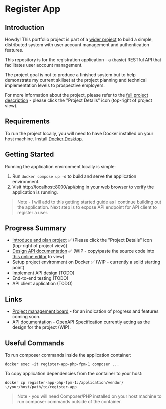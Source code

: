 # Register App

## Introduction
Howdy! This portfolio project is part of a [wider project](https://github.com/users/ajbleakley/projects/1) to build a simple, distributed system with user account management and authentication features.

This repository is for the registration application - a (basic) RESTful API that facilitates user account management.

The project goal is not to produce a finished system but to help demonstrate my current skillset at the project planning and technical implementation levels to prospective employers.

For more information about the project, please refer to the [full project description](https://github.com/users/ajbleakley/projects/1) - please click the "Project Details" icon (top-right of project view).

## Requirements

To run the project locally, you will need to have Docker installed on your host machine. Install [Docker Desktop](https://www.docker.com/products/docker-desktop/).

## Getting Started

Running the application environment locally is simple:

1. Run `docker compose up -d` to build and serve the application environment.
2. Visit http://localhost:8000/api/ping in your web browser to verify the application is running.

> Note - I will add to this getting started guide as I continue building out the application. Next step is to expose API endpoint for API client to register a user.

## Progress Summary

- [Introduce and plan project](https://github.com/users/ajbleakley/projects/1) ✅ (Please click the "Project Details" icon (top-right of project view))
- [Design API documentation](docs/openapi.yaml) ✅ (WIP - copy/paste the source code into [this online editor](https://editor.swagger.io/) to view)
- Setup project environment on Docker ✅ (WIP - currently a solid starting point)
- Implement API design (TODO)
- End-to-end testing (TODO)
- API client application (TODO)

## Links

- [Project management board](https://github.com/users/ajbleakley/projects/1) - for an indication of progress and features coming soon.
- [API documentation](docs/openapi.yaml) - OpenAPI Specification currently acting as the design for the project (WIP).

## Useful Commands

To run composer commands inside the application container:
```
docker exec -it register-app-php-fpm-1 composer ...
```

To copy application dependencies from the container to your host:
```
docker cp register-app-php-fpm-1:/application/vendor/ ~/your/host/path/to/register-app
```
> Note - you will need Composer/PHP installed on your host machine to run composer commands outside of the container.
